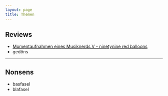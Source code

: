 ```yaml
---
layout: page
title: Themen
---
```


## Reviews

* [Momentaufnahmen eines Musiknerds V - ninetynine red balloons](http://grillmoebel.github.io/2016/08/25/ninth-post/)
* gedöns

---


## Nonsens

* basfasel
* blafasel

